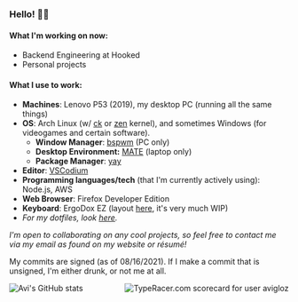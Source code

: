 ### Hello! 👋🏼

#### What I'm working on now:

- Backend Engineering at Hooked
- Personal projects

#### What I use to work:
- **Machines**: Lenovo P53 (2019), my desktop PC (running all the same things)
- **OS**: Arch Linux (w/ [ck](http://repo-ck.com/index.html) or [zen](https://github.com/zen-kernel/zen-kernel) kernel), and sometimes Windows (for videogames and certain software).
  - **Window Manager**: [bspwm](https://github.com/baskerville/bspwm/) (PC only)
  - **Desktop Environment:** [MATE](https://github.com/mate-desktop) (laptop only)
  - **Package Manager**: [yay](https://github.com/Jguer/yay)
- **Editor**: [VSCodium](https://github.com/VSCodium/vscodium)
- **Programming languages/tech** (that I'm currently actively using): Node.js, AWS
- **Web Browser**: Firefox Developer Edition
- **Keyboard**: ErgoDox EZ (layout [here](https://configure.zsa.io/ergodox-ez/layouts/30mYG/latest/0), it's very much WIP)
- *For my dotfiles, look [here](https://github.com/avigloz/dotfiles).*

*I'm open to collaborating on any cool projects, so feel free to contact me via my email as found on my website or résumé!*

My commits are signed (as of 08/16/2021). If I make a commit that is unsigned, I'm either drunk, or not me at all.

<img src="https://data.typeracer.com/misc/badge?user=avigloz" border="0" alt="TypeRacer.com scorecard for user avigloz" align="right">

![Avi's GitHub stats](https://github-readme-stats.vercel.app/api?username=avigloz&theme=dark&hide=contribs,issues,prs&count_private=true&show_icons=true&include_all_commits=true&layout=compact)

